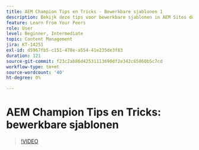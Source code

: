 ```yaml
---
title: AEM Champion Tips en Tricks - Bewerkbare sjablonen 1
description: Bekijk deze tips voor bewerkbare sjablonen in AEM Sites door AEM Champion en expert Greg Dimeris. Probeer ze vandaag nog uit in uw exemplaar.
feature: Learn From Your Peers
role: User
level: Beginner, Intermediate
topic: Content Management
jira: KT-14251
exl-id: d5967fb5-c151-478e-a554-41e235de3f83
duration: 121
source-git-commit: f23c2ab86d42531113690df2e342c65060b5c7cd
workflow-type: tm+mt
source-wordcount: '40'
ht-degree: 0%

---
```


# AEM Champion Tips en Tricks: bewerkbare sjablonen

>[!VIDEO](https://video.tv.adobe.com/v/3409424?quality=12&learn=on)
